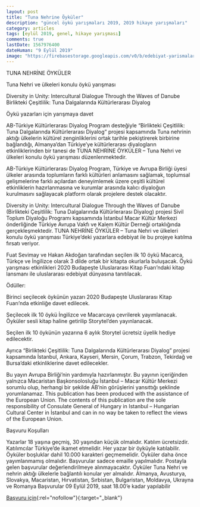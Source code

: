 ```yaml
---
layout: post
title: "Tuna Nehrine Öyküler"
description: "güncel öykü yarışmaları 2019, 2019 hikaye yarışmaları"
category: articles
tags: [eylül 2019, genel, hikaye yarışması]
comments: true
lastDate: 1567976400
dateHuman: "9 Eylül 2019"
image: "https://firebasestorage.googleapis.com/v0/b/edebiyat-yarismalari.appspot.com/o/tuna-nehri-oyku-yarismasi.jpg?alt=media&token=3a58ccdd-ab66-4c10-98e3-64b084c2071b"
---
```


TUNA NEHRİNE ÖYKÜLER

Tuna Nehri ve ülkeleri konulu öykü yarışması

Diversity in Unity: Intercultural Dialogue Through the Waves of Danube Birlikteki Çeşitlilik: Tuna Dalgalarında Kültürlerarası Diyalog

Öykü yazarları için yarışmaya davet

AB-Türkiye Kültürlerarası Diyalog Program desteğiyle “Birlikteki Çeşitlilik: Tuna Dalgalarında Kültürlerarası Diyalog” projesi kapsamında Tuna nehrinin aktığı ülkelerin kültürel zenginliklerini ortak tarihle pekiştirerek birbirine bağlandığı, Almanya’dan Türkiye’ye kültürlerarası diyalogların etkinliklerinden bir tanesi de TUNA NEHRİNE ÖYKÜLER – Tuna Nehri ve ülkeleri konulu öykü yarışması düzenlenmektedir.

AB-Türkiye Kültürlerarası Diyalog Program, Türkiye ve Avrupa Birliği üyesi ülkeler arasında toplumların farklı kültürleri anlamasını sağlamak, toplumsal gelişmelerine farklı açılardan deneyimlemek üzere çeşitli kültürel etkinliklerin hazırlanmasına ve kurumlar arasında kalıcı diyaloğun kurulmasını sağlayacak platform olarak projelere destek olacaktır.

Diversity in Unity: Intercultural Dialogue Through the Waves of Danube (Birlikteki Çeşitlilik: Tuna Dalgalarında Kültürlerarası Diyalog) projesi Sivil Toplum Diyaloğu Programı kapsamında İstanbul Macar Kültür Merkezi önderliğinde Türkiye Avrupa Vakfı ve Kalem Kültür Derneği ortaklığında gerçekleşmektedir. TUNA NEHRİNE ÖYKÜLER – Tuna Nehri ve ülkeleri konulu öykü yarışması Türkiye’deki yazarlara edebiyat ile bu projeye katılma fırsatı veriyor.

Fuat Sevimay ve Hakan Akdoğan tarafından seçilen ilk 10 öykü Macarca, Türkçe ve İngilizce olarak 3 dilde ortak bir kitapta okurlarla buluşacak. Öykü yarışması etkinlikleri 2020 Budapeşte Uluslararası Kitap Fuarı’ndaki kitap lansmanı ile uluslararası edebiyat dünyasına tanıtılacak.

Ödüller:

Birinci seçilecek öykünün yazarı 2020 Budapeşte Uluslararası Kitap Fuarı’nda etkinliğe davet edilecek.

Seçilecek ilk 10 öykü İngilizce ve Macarcaya çevrilerek yayımlanacak. Öyküler sesli kitap haline getirilip Storytel’den yayınlanacak.

Seçilen ilk 10 öykünün yazarına 6 aylık Storytel ücretsiz üyelik hediye edilecektir.

Ayrıca “Birlikteki Çeşitlilik: Tuna Dalgalarında Kültürlerarası Diyalog” projesi kapsamında İstanbul, Ankara, Kayseri, Mersin, Çorum, Trabzon, Tekirdağ ve Bursa’daki etkinliklerine davet edilecekler.

Bu yayın Avrupa Birliği’nin yardımıyla hazırlanmıştır. Bu yayının içeriğinden yalnızca Macaristan Başkonsolosluğu İstanbul – Macar Kültür Merkezi sorumlu olup, herhangi bir şekilde AB’nin görüşlerini yansıttığı şeklinde yorumlanamaz. This publication has been produced with the assistance of the European Union. The contents of this publication are the sole responsibility of Consulate General of Hungary in Istanbul – Hungarian Cultural Center in İstanbul and can in no way be taken to reflect the views of the European Union.

Başvuru Koşulları

Yazarlar 18 yaşına geçmiş, 30 yaşından küçük olmalıdır.
Katılım ücretsizdir.
Katılımcılar Türkiye’de ikamet etmelidir.
Her yazar bir öyküyle katılabilir.
Öyküler boşluklar dahil 10.000 karakteri geçmemelidir.
Öyküler daha önce yayımlanmamış olmalıdır.
Başvurular sadece emaille yapılmalıdır. Postayla gelen başvurular değerlendirilmeye alınmayacaktır.
Öyküler Tuna Nehri ve nehrin aktığı ülkelerle bağlantılı konular yer almalıdır. Almanya, Avusturya, Slovakya, Macaristan, Hırvatistan, Sırbistan, Bulgaristan, Moldavya, Ukrayna ve Romanya
Başvurular 09 Eylül 2019, saat 18.00’e kadar yapılabilir


[Başvuru için](https://edebiyatburada.com/tuna-nehri-ve-ulkeleri-konulu-oyku-yarismasi/?utm_source=edebiyatyarismalari.com&utm_medium=affiliate&utm_campaign=cpc){:rel="nofollow"}{:target="_blank"}
